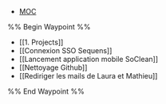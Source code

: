 
<nav aria-label="Breadcrumb" class="custom-breadcrumb">
    <ul>
        <li><a href="obsidian://advanced-uri?vault=Donaldo&filepath=MOC"> MOC</a></li>
    </ul>
</nav>

%% Begin Waypoint %%
- [[1. Projects]]
- [[Connexion SSO Sequens]]
- [[Lancement application mobile SoClean]]
- [[Nettoyage Github]]
- [[Rediriger les mails de Laura et Mathieu]]

%% End Waypoint %%
